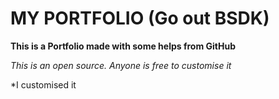 # MY PORTFOLIO (Go out BSDK)

**This is a Portfolio made with some helps from GitHub**

*This is an open source. Anyone is free to customise it*

*I customised it 
